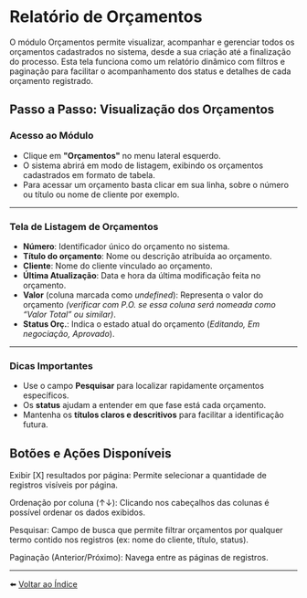 # Relatório de Orçamentos
O módulo Orçamentos permite visualizar, acompanhar e gerenciar todos os orçamentos cadastrados no sistema, desde a sua criação até a finalização do processo. Esta tela funciona como um relatório dinâmico com filtros e paginação para facilitar o acompanhamento dos status e detalhes de cada orçamento registrado.


## Passo a Passo: Visualização dos Orçamentos

### Acesso ao Módulo

- Clique em **"Orçamentos"** no menu lateral esquerdo.
- O sistema abrirá em modo de listagem, exibindo os orçamentos cadastrados em formato de tabela.
- Para acessar um orçamento basta clicar em sua linha, sobre o número ou título ou nome de cliente por exemplo.

---

### Tela de Listagem de Orçamentos

- **Número**: Identificador único do orçamento no sistema.
- **Título do orçamento**: Nome ou descrição atribuída ao orçamento.
- **Cliente**: Nome do cliente vinculado ao orçamento.
- **Última Atualização**: Data e hora da última modificação feita no orçamento.
- **Valor** (coluna marcada como *undefined*): Representa o valor do orçamento *(verificar com P.O. se essa coluna será nomeada como “Valor Total” ou similar)*.
- **Status Orç.**: Indica o estado atual do orçamento (*Editando, Em negociação, Aprovado*).

---

### Dicas Importantes

- Use o campo **Pesquisar** para localizar rapidamente orçamentos específicos.
- Os **status** ajudam a entender em que fase está cada orçamento.
- Mantenha os **títulos claros e descritivos** para facilitar a identificação futura.


## Botões e Ações Disponíveis
Exibir [X] resultados por página: Permite selecionar a quantidade de registros visíveis por página.

Ordenação por coluna (↑↓): Clicando nos cabeçalhos das colunas é possível ordenar os dados exibidos.

Pesquisar: Campo de busca que permite filtrar orçamentos por qualquer termo contido nos registros (ex: nome do cliente, título, status).

Paginação (Anterior/Próximo): Navega entre as páginas de registros.

---

⬅️ [Voltar ao Índice](./1.1_Indice.md)
